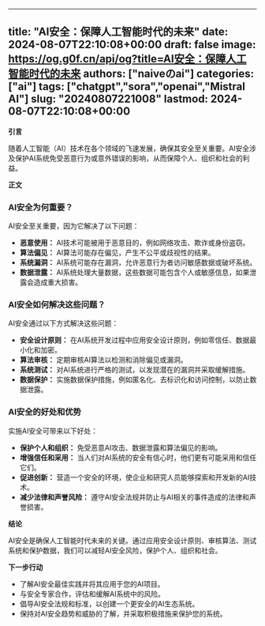 
---
title: "AI安全：保障人工智能时代的未来"
date: 2024-08-07T22:10:08+00:00
draft: false
image: https://og.g0f.cn/api/og?title=AI安全：保障人工智能时代的未来
authors: ["naiveのai"]
categories: ["ai"]
tags: ["chatgpt","sora","openai","Mistral AI"]
slug: "20240807221008"
lastmod: 2024-08-07T22:10:08+00:00
---
**引言**

随着人工智能（AI）技术在各个领域的飞速发展，确保其安全至关重要。AI安全涉及保护AI系统免受恶意行为或意外错误的影响，从而保障个人、组织和社会的利益。

**正文**

### AI安全为何重要？

AI安全至关重要，因为它解决了以下问题：

- **恶意使用：** AI技术可能被用于恶意目的，例如网络攻击、欺诈或身份盗窃。
- **算法偏见：** AI算法可能存在偏见，产生不公平或歧视性的结果。
- **系统漏洞：** AI系统可能存在漏洞，允许恶意行为者访问敏感数据或破坏系统。
- **数据泄露：** AI系统处理大量数据，这些数据可能包含个人或敏感信息，如果泄露会造成重大损害。

### AI安全如何解决这些问题？

AI安全通过以下方式解决这些问题：

- **安全设计原则：** 在AI系统开发过程中应用安全设计原则，例如零信任、数据最小化和加密。
- **算法审核：** 定期审核AI算法以检测和消除偏见或漏洞。
- **系统测试：** 对AI系统进行严格的测试，以发现潜在的漏洞并采取缓解措施。
- **数据保护：** 实施数据保护措施，例如匿名化、去标识化和访问控制，以防止数据泄露。

### AI安全的好处和优势

实施AI安全可带来以下好处：

- **保护个人和组织：** 免受恶意AI攻击、数据泄露和算法偏见的影响。
- **增强信任和采用：** 当人们对AI系统的安全有信心时，他们更有可能采用和信任它们。
- **促进创新：** 营造一个安全的环境，使企业和研究人员能够探索和开发新的AI技术。
- **减少法律和声誉风险：** 遵守AI安全法规并防止与AI相关的事件造成的法律和声誉损害。

**结论**

AI安全是确保人工智能时代未来的关键。通过应用安全设计原则、审核算法、测试系统和保护数据，我们可以减轻AI安全风险，保护个人、组织和社会。

**下一步行动**

- 了解AI安全最佳实践并将其应用于您的AI项目。
- 与安全专家合作，评估和缓解AI系统中的风险。
- 倡导AI安全法规和标准，以创建一个更安全的AI生态系统。
- 保持对AI安全趋势和威胁的了解，并采取积极措施来保护您的系统。